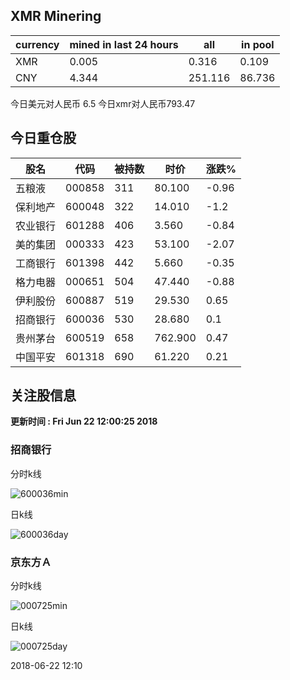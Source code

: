 ## XMR Minering

|currency|mined in last 24 hours|all|in pool|
|---|---|---|---|
|XMR|0.005|0.316|0.109|
|CNY|4.344|251.116|86.736|

今日美元对人民币 6.5	今日xmr对人民币793.47


## 今日重仓股 

|股名|代码|被持数|时价|涨跌%|
|---|---|---|---|---|
|五粮液|000858|311|80.100|-0.96|
|保利地产|600048|322|14.010|-1.2|
|农业银行|601288|406|3.560|-0.84|
|美的集团|000333|423|53.100|-2.07|
|工商银行|601398|442|5.660|-0.35|
|格力电器|000651|504|47.440|-0.88|
|伊利股份|600887|519|29.530|0.65|
|招商银行|600036|530|28.680|0.1|
|贵州茅台|600519|658|762.900|0.47|
|中国平安|601318|690|61.220|0.21|

## 关注股信息
**更新时间 : Fri Jun 22 12:00:25 2018**
### 招商银行 
分时k线

![600036min](http://image.sinajs.cn/newchart/min/n/sh600036.gif)

日k线

![600036day](http://image.sinajs.cn/newchart/daily/n/sh600036.gif)

### 京东方Ａ 
分时k线

![000725min](http://image.sinajs.cn/newchart/min/n/sz000725.gif)

日k线

![000725day](http://image.sinajs.cn/newchart/daily/n/sz000725.gif)

2018-06-22 12:10